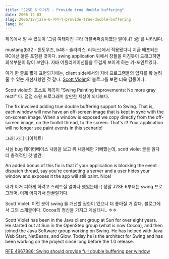```yaml
---
title: "J2SE 6 이야기 - Provide true double buffering"
date: 2006-12-03
slug: 2006/12/j2se-6-이야기-provide-true-double-buffering
lang: ko
---
```


제목에서 알 수 있듯이 '그럼 여태까진 구라 더블버퍼링이였단 말이냐? :@'를 나타낸다.

mustang(b32 - 윈도우즈, b48 - 솔라리스, 리눅스)에서 적용됐다니 지금 배포되는 RC에선 물론 포함된 것이다.
swing application 위에서 창들을 미친듯이 드래그하면 회색부분이 많이 보인다.
자바 어플리케이션들을 무겁게 보이게 하는 키-포인트였다.

이거 한 줄로 짧게 표현되기에는, client side에서의 자바 프로그램들의 입지를 확 늘려줄 수 있는 개선사항인 것 같다. [Scott Violet](http://weblogs.java.net/blog/zixle/archive/2005/04/no_more_gray_re_1.html)의 블로그를 보면 더욱 감동이다.

Scott violet의 포스트 제목이 "Swing Painting Improvements: No more gray rect!" 다. 점점 스윙 프로그래머 살만한 세상이 되나보다. 

The fix involved adding true double buffering support to Swing. That is, each window will now have an off-screen image that is kept in sync with the on-screen image. When a window is exposed we copy directly from the off-screen image, on the toolkit thread, to the screen. That's it! Your application will no longer see paint events in this scenario!

그래! 카피 다이렉트!

사실 bug 데이터베이스 내용을 보고 위 내용에만 기뻐했는데, scott violet 글을 읽다 더 충격적인 것 발견.

An added bonus of this fix is that if your application is blocking the event dispatch thread, say you're contacting a server and a user hides your window and exposes it the app will still paint. Nice!

내가 이거 피하게 하려고 스레드질 얼마나 했었는데 :(
정말 J2SE 6부터는 swing 프로그래머, 이제 어디가서 안꿀릴거다.

Scott Violet. 이런 분이 swing 을 개선할 권한이 있으니 더 좋아질 거 같다.
블로그에서 그의 소개글이다. Cocoa의 정신을 가지고 계실테니.. ㅎㅎ

Scott Violet has been in the Java client group at Sun for over eight years. He started out at Sun in the OpenStep group (what is now Cocoa), and then joined the Java Software group working on Swing. He has helped with Java Web Start, NetBeans, and Glow. Today he is the architect for Swing and has been working on the project since long before the 1.0 release.

[RFE 4967886: Swing should provide full double buffering per window ](http://bugs.sun.com/bugdatabase/view_bug.do?bug_id=4967886)
